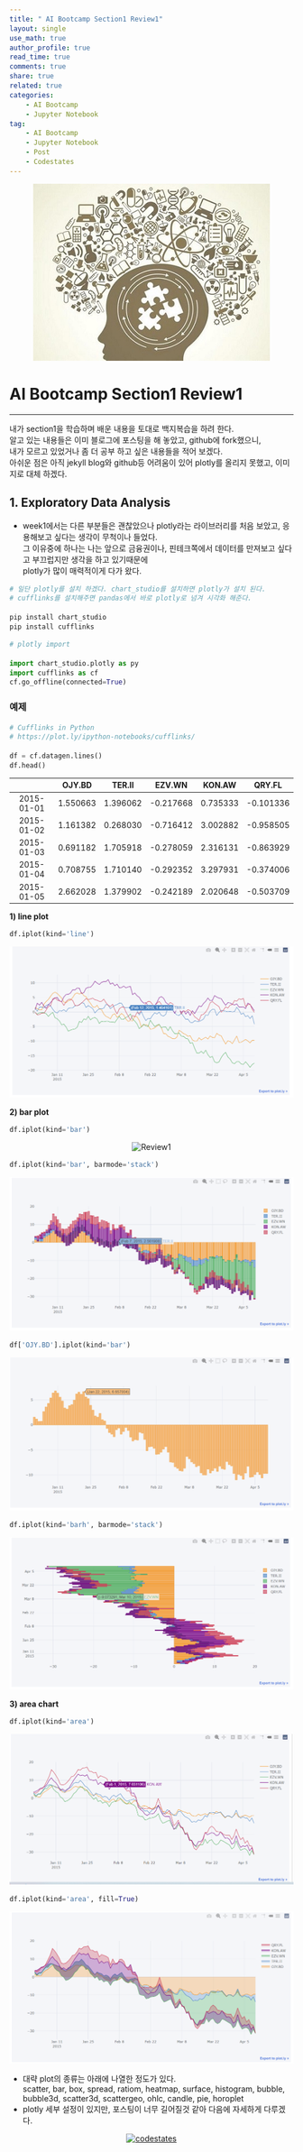 ```yaml
---
title: " AI Bootcamp Section1 Review1"
layout: single
use_math: true
author_profile: true
read_time: true
comments: true
share: true
related: true
categories:
    - AI Bootcamp
    - Jupyter Notebook
tag:
    - AI Bootcamp
    - Jupyter Notebook
    - Post
    - Codestates
---
```


<p align="center">
  <img src="/assets/img/post/AIbootcamp.jpg" alt="AI Bootcamp"/>
</p>  

# AI Bootcamp Section1 Review1   
---  
내가 section1을 학습하며 배운 내용을 토대로 백지복습을 하려 한다.  
알고 있는 내용들은 이미 블로그에 포스팅을 해 놓았고, github에 fork했으니,  
내가 모르고 있었거나 좀 더 공부 하고 싶은 내용들을 적어 보겠다.  
아쉬운 점은 아직 jekyll blog와 github등 어려움이 있어 plotly를 올리지 못했고, 이미지로 대체 하겠다.  

## 1. Exploratory Data Analysis  

* week1에서는 다른 부분들은 괜찮았으나 plotly라는 라이브러리를 처음 보았고, 응용해보고 싶다는 생각이 무척이나 들었다.  
    그 이유중에 하나는 나는 앞으로 금융권이나, 핀테크쪽에서 데이터를 만져보고 싶다고 부끄럽지만 생각을 하고 있기때문에  
    plotly가 많이 매력적이게 다가 왔다.  

```python
# 일단 plotly를 설치 하겠다. chart_studio를 설치하면 plotly가 설치 된다.  
# cufflinks를 설치해주면 pandas에서 바로 plotly로 넘겨 시각화 해준다.  

pip install chart_studio  
pip install cufflinks  
```  

```python  
# plotly import

import chart_studio.plotly as py
import cufflinks as cf
cf.go_offline(connected=True)  
```  
### 예제  
```python
# Cufflinks in Python
# https://plot.ly/ipython-notebooks/cufflinks/

df = cf.datagen.lines()
df.head()  
```  

||OJY.BD|TER.II|EZV.WN|KON.AW|QRY.FL|
|:-:|:-:|:-:|:-:|:-:|:-:|
|2015-01-01|1.550663|1.396062|-0.217668|0.735333|-0.101336|
|2015-01-02|1.161382|0.268030|-0.716412|3.002882|-0.958505|
|2015-01-03|0.691182|1.705918|-0.278059|2.316131|-0.863929|
|2015-01-04|0.708755|1.710140|-0.292352|3.297931|-0.374006|
|2015-01-05|2.662028|1.379902|-0.242189|2.020648|-0.503709|  

**1) line plot**  

```python
df.iplot(kind='line')
```  
<p align="center">
  <img src="/images/2021-01-27-AIbootcampReview1_files/plotly1.PNG" alt="Review1"/>
</p>  

**2) bar plot**  
```python
df.iplot(kind='bar')
```  
<p align="center">
  <img src="/images2021-01-27-AIbootcampReview1_files/plotly2.PNG" alt="Review1"/>
</p>  

```python
df.iplot(kind='bar', barmode='stack')
```  
<p align="center">
  <img src="/images/2021-01-27-AIbootcampReview1_files/plotly3.PNG" alt="Review1"/>
</p>  

```python
df['OJY.BD'].iplot(kind='bar')
```  
<p align="center">
  <img src="/images/2021-01-27-AIbootcampReview1_files/plotly4.PNG" alt="Review1"/>
</p>  

```python
df.iplot(kind='barh', barmode='stack')
```  
<p align="center">
  <img src="/images/2021-01-27-AIbootcampReview1_files/plotly5.PNG" alt="Review1"/>
</p>  

**3) area chart**  
```python
df.iplot(kind='area')
```  
<p align="center">
  <img src="/images/2021-01-27-AIbootcampReview1_files/plotly6.PNG" alt="Review1"/>
</p>  

```python
df.iplot(kind='area', fill=True)
```  
<p align="center">
  <img src="/images/2021-01-27-AIbootcampReview1_files/plotly7.PNG" alt="Review1"/>
</p>  


* 대략 plot의 종류는 아래에 나열한 정도가 있다.  
    scatter, bar, box, spread, ratiom, heatmap, surface, histogram, bubble, bubble3d, scatter3d, scattergeo, ohlc, candle, pie, horoplet   
* plotly 세부 설정이 있지만, 포스팅이 너무 길어질것 같아 다음에 자세하게 다루겠다.


<p align="center">
    <a href="https://codestates.com" target = "_blank">
        <img src="https://i.imgur.com/RDAD11M.png" 
        width="300" height="300"
        alt="codestates"/>
    </a>
</p> 
